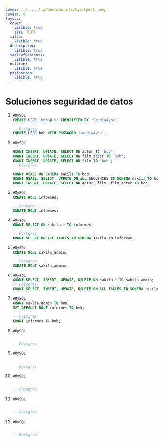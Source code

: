 ```yaml
---
cover: ../../../.gitbook/assets/mysqlpost.jpeg
coverY: 0
layout:
  cover:
    visible: true
    size: full
  title:
    visible: true
  description:
    visible: true
  tableOfContents:
    visible: true
  outline:
    visible: true
  pagination:
    visible: true
---
```


# Soluciones seguridad de datos

1. ```sql
   #MySQL
   CREATE USER 'bob'@'%' IDENTIFIED BY 'Sandia4you';

   -- Postgres
   CREATE USER bob WITH PASSWORD 'Sandia4you';
   ```
2. ```sql
   #MySQL

   GRANT INSERT, UPDATE, SELECT ON actor TO 'bob';
   GRANT INSERT, UPDATE, SELECT ON film_actor TO 'bob'; 
   GRANT INSERT, UPDATE, SELECT ON film TO 'bob';  
   -- Postgres

   GRANT USAGE ON SCHEMA sakila TO bob;
   GRANT USAGE, SELECT, UPDATE ON ALL SEQUENCES IN SCHEMA sakila TO bob;
   GRANT INSERT, UPDATE, SELECT ON actor, film, film_actor TO bob; 
   ```
3. ```sql
   #MySQL
   CREATE ROLE informes;

   -- Postgres
   CREATE ROLE informes;
   ```
4. ```sql
   #MySQL
   GRANT SELECT ON sakila.* TO informes; 

   -- Postgres
   GRANT SELECT ON ALL TABLES IN SCHEMA sakila TO informes; 
   ```
5. ```sql
   #MySQL
   CREATE ROLE sakila_admin;

   -- Postgres
   CREATE ROLE sakila_admin;
   ```
6. ```sql
   #MySQL
   GRANT SELECT, INSERT, UPDATE, DELETE ON sakila.* TO sakila_admin;
   -- Postgres
   GRANT SELECT, INSERT, UPDATE, DELETE ON ALL TABLES IN SCHEMA sakila TO sakila_admin;
   ```
7. ```sql
   #MySQL
   GRANT sakila_admin TO bob;
   SET DEFAULT ROLE informes TO bob;

   -- Postgres
   GRANT informes TO bob;
   ```
8. ```sql
   #MySQL


   -- Postgres


   ```
9. ```sql
   #MySQL


   -- Postgres


   ```
10. ```sql
    #MySQL


    -- Postgres


    ```
11. ```sql
    #MySQL


    -- Postgres


    ```
12. ```sql
    #MySQL


    -- Postgres


    ```

